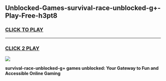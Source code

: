 
## Unblocked-Games-survival-race-unblocked-g+-Play-Free-h3pt8
<h3>
<a href="https://premium76.site?title=survival-race-unblocked-g+&ref=23A">CLICK TO PLAY</a></h3>
<hr>

<h3>
<a href="https://premium76.site?title=survival-race-unblocked-g+&ref=23A">CLICK 2 PLAY</a>
  
</h3>

<a href="https://premium76.site?title=survival-race-unblocked-g+&ref=23A"><img src="https://clearcache.store/games.png"></a>


**survival-race-unblocked-g+ games unblocked: Your Gateway to Fun and Accessible Online Gaming**
